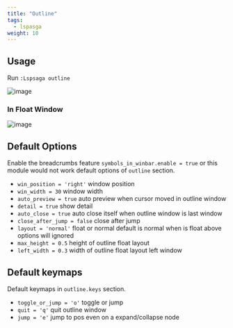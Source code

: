 ```yaml
---
title: "Outline"
tags:
  - lspasga
weight: 10
---
```


## Usage

Run `:Lspsaga outline`

![image](https://github.com/nvimdev/lspsaga.nvim/assets/41671631/a6c81350-3282-4e3a-b373-5e6216f1d83f)

### In Float Window

![image](https://github.com/nvimdev/lspsaga.nvim/assets/41671631/4932adf6-a717-496d-8b13-227300aa8442)

## Default Options

Enable the breadcrumbs feature `symbols_in_winbar.enable = true` or this module would not work
default options of `outline` section.

- `win_position = 'right'` window position
- `win_width = 30` window width
- `auto_preview = true` auto preview when cursor moved in outline window
- `detail = true` show detail
- `auto_close = true` auto close itself when outline window is last window
- `close_after_jump = false` close after jump
- `layout = 'normal'`  float or normal default is normal when is float above options will ignored
- `max_height = 0.5`   height of outline float layout
- `left_width = 0.3`   width of outline float layout left window

## Default keymaps

Default keymaps in `outline.keys` section.

- `toggle_or_jump = 'o'` toggle or jump
- `quit = 'q'` quit outline window
- `jump = 'e'` jump to pos even on a expand/collapse node
